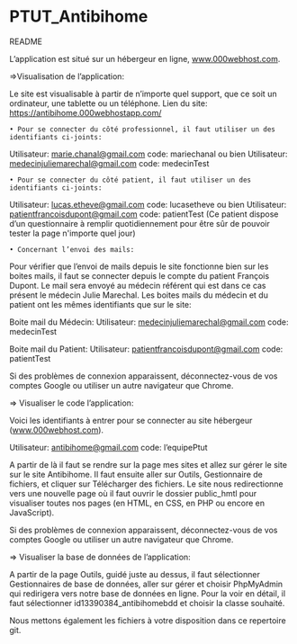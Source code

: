 # PTUT_Antibihome
README

L’application est situé sur un hébergeur en ligne, www.000webhost.com. 

=>Visualisation de l’application:

Le site est visualisable à partir de n’importe quel support, que ce soit un ordinateur, une tablette ou un téléphone.
Lien du site: https://antibihome.000webhostapp.com/

    • Pour se connecter du côté professionnel, il faut utiliser un des identifiants ci-joints:

Utilisateur: marie.chanal@gmail.com
code: mariechanal
ou bien
Utilisateur: medecinjuliemarechal@gmail.com
code: medecinTest

    • Pour se connecter du côté patient, il faut utiliser un des identifiants ci-joints:

Utilisateur: lucas.etheve@gmail.com
code: lucasetheve
ou bien
Utilisateur: patientfrancoisdupont@gmail.com
code: patientTest
(Ce patient dispose d’un questionnaire à remplir quotidiennement pour être sûr de pouvoir tester la page n'importe quel jour)

    • Concernant l’envoi des mails:

Pour vérifier que l’envoi de mails depuis le site fonctionne bien sur les boites mails, il faut se connecter depuis le compte du patient François Dupont. Le mail sera envoyé au médecin référent qui est dans ce cas présent le médecin Julie Marechal.
Les boites mails du médecin et du patient ont les mêmes identifiants que sur le site:

Boite mail du Médecin:
Utilisateur: medecinjuliemarechal@gmail.com
code: medecinTest

Boite mail du Patient:
Utilisateur: patientfrancoisdupont@gmail.com
code: patientTest

Si des problèmes de connexion apparaissent, déconnectez-vous de vos comptes Google ou utiliser un autre navigateur que Chrome.

=> Visualiser le code l’application:

Voici les identifiants à entrer pour se connecter au site  hébergeur (www.000webhost.com).

Utilisateur: antibihome@gmail.com
code: l’equipePtut

A partir de là il faut se rendre sur la page mes sites et allez sur gérer le site sur le site Antibihome. Il faut ensuite aller sur Outils, Gestionnaire de fichiers, et cliquer sur Télécharger des fichiers. Le site nous redirectionne vers une nouvelle page où il faut ouvrir le dossier public_hmtl pour visualiser toutes nos pages (en HTML, en CSS, en PHP ou encore en JavaScript).

Si des problèmes de connexion apparaissent, déconnectez-vous de vos comptes Google ou utiliser un autre navigateur que Chrome.

=> Visualiser la base de données de l’application:

A partir de la page Outils, guidé juste au dessus, il faut sélectionner Gestionnaires de base de données, aller sur gérer et choisir PhpMyAdmin qui redirigera vers notre base de données en ligne. Pour la voir en détail, il faut sélectionner id13390384_antibihomebdd et choisir la classe souhaité.

Nous mettons également les fichiers à votre disposition dans ce repertoire git.
